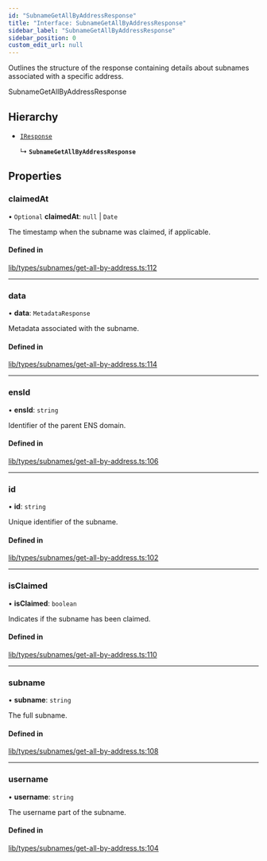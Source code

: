 ```yaml
---
id: "SubnameGetAllByAddressResponse"
title: "Interface: SubnameGetAllByAddressResponse"
sidebar_label: "SubnameGetAllByAddressResponse"
sidebar_position: 0
custom_edit_url: null
---
```


Outlines the structure of the response containing details about subnames associated with a specific address.

 SubnameGetAllByAddressResponse

## Hierarchy

- [`IResponse`](IResponse.md)

  ↳ **`SubnameGetAllByAddressResponse`**

## Properties

### claimedAt

• `Optional` **claimedAt**: ``null`` \| `Date`

The timestamp when the subname was claimed, if applicable.

#### Defined in

[lib/types/subnames/get-all-by-address.ts:112](https://github.com/JustaName-id/JustaName-sdk/blob/610ce53/packages/@justaname.id/sdk/src/lib/types/subnames/get-all-by-address.ts#L112)

___

### data

• **data**: `MetadataResponse`

Metadata associated with the subname.

#### Defined in

[lib/types/subnames/get-all-by-address.ts:114](https://github.com/JustaName-id/JustaName-sdk/blob/610ce53/packages/@justaname.id/sdk/src/lib/types/subnames/get-all-by-address.ts#L114)

___

### ensId

• **ensId**: `string`

Identifier of the parent ENS domain.

#### Defined in

[lib/types/subnames/get-all-by-address.ts:106](https://github.com/JustaName-id/JustaName-sdk/blob/610ce53/packages/@justaname.id/sdk/src/lib/types/subnames/get-all-by-address.ts#L106)

___

### id

• **id**: `string`

Unique identifier of the subname.

#### Defined in

[lib/types/subnames/get-all-by-address.ts:102](https://github.com/JustaName-id/JustaName-sdk/blob/610ce53/packages/@justaname.id/sdk/src/lib/types/subnames/get-all-by-address.ts#L102)

___

### isClaimed

• **isClaimed**: `boolean`

Indicates if the subname has been claimed.

#### Defined in

[lib/types/subnames/get-all-by-address.ts:110](https://github.com/JustaName-id/JustaName-sdk/blob/610ce53/packages/@justaname.id/sdk/src/lib/types/subnames/get-all-by-address.ts#L110)

___

### subname

• **subname**: `string`

The full subname.

#### Defined in

[lib/types/subnames/get-all-by-address.ts:108](https://github.com/JustaName-id/JustaName-sdk/blob/610ce53/packages/@justaname.id/sdk/src/lib/types/subnames/get-all-by-address.ts#L108)

___

### username

• **username**: `string`

The username part of the subname.

#### Defined in

[lib/types/subnames/get-all-by-address.ts:104](https://github.com/JustaName-id/JustaName-sdk/blob/610ce53/packages/@justaname.id/sdk/src/lib/types/subnames/get-all-by-address.ts#L104)

